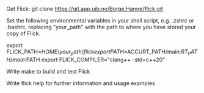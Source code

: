 Get Flick:
git clone https://git.app.uib.no/Borge.Hamre/flick.git


Set the following environmental variables in your shell script,
e.g. .zshrc or .bashrc, replacing "your_path" with the path to where
you have stored your copy of Flick.

export FLICK_PATH=$HOME/your_path/flick
export PATH=$ACCURT_PATH/main:$RT_PATH/main:$PATH
export FLICK_COMPILER="clang++ -std=c++20"


Write make to build and test Flick

Write flick help for further information and usage examples

